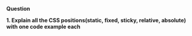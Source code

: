 **Question**

**1. Explain all the CSS positions(static, fixed, sticky, relative, absolute) with one code example each**



